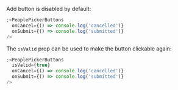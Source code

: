 Add button is disabled by default:

```js
;<PeoplePickerButtons
  onCancel={() => console.log('cancelled')}
  onSubmit={() => console.log('submitted')}
/>
```

The `isValid` prop can be used to make the button clickable again:

```js
;<PeoplePickerButtons
  isValid={true}
  onCancel={() => console.log('cancelled')}
  onSubmit={() => console.log('submitted')}
/>
```
